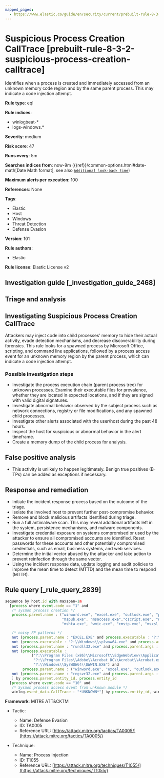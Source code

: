 ```yaml
---
mapped_pages:
  - https://www.elastic.co/guide/en/security/current/prebuilt-rule-8-3-2-suspicious-process-creation-calltrace.html
---
```


# Suspicious Process Creation CallTrace [prebuilt-rule-8-3-2-suspicious-process-creation-calltrace]

Identifies when a process is created and immediately accessed from an unknown memory code region and by the same parent process. This may indicate a code injection attempt.

**Rule type**: eql

**Rule indices**:

* winlogbeat-*
* logs-windows.*

**Severity**: medium

**Risk score**: 47

**Runs every**: 5m

**Searches indices from**: now-9m ({{ref}}/common-options.html#date-math[Date Math format], see also [`Additional look-back time`](docs-content://solutions/security/detect-and-alert/create-detection-rule.md#rule-schedule))

**Maximum alerts per execution**: 100

**References**: None

**Tags**:

* Elastic
* Host
* Windows
* Threat Detection
* Defense Evasion

**Version**: 101

**Rule authors**:

* Elastic

**Rule license**: Elastic License v2

## Investigation guide [_investigation_guide_2468]

## Triage and analysis

## Investigating Suspicious Process Creation CallTrace

Attackers may inject code into child processes' memory to hide their actual activity, evade detection mechanisms, and
decrease discoverability during forensics. This rule looks for a spawned process by Microsoft Office, scripting, and
command line applications, followed by a process access event for an unknown memory region by the parent process, which
can indicate a code injection attempt.

### Possible investigation steps

- Investigate the process execution chain (parent process tree) for unknown processes. Examine their executable files
for prevalence, whether they are located in expected locations, and if they are signed with valid digital signatures.
- Investigate abnormal behavior observed by the subject process such as network connections, registry or file
modifications, and any spawned child processes.
- Investigate other alerts associated with the user/host during the past 48 hours.
- Inspect the host for suspicious or abnormal behavior in the alert timeframe.
- Create a memory dump of the child process for analysis.

## False positive analysis

- This activity is unlikely to happen legitimately. Benign true positives (B-TPs) can be added as exceptions if necessary.

## Response and remediation

- Initiate the incident response process based on the outcome of the triage.
- Isolate the involved host to prevent further post-compromise behavior.
- Remove and block malicious artifacts identified during triage.
- Run a full antimalware scan. This may reveal additional artifacts left in the system, persistence mechanisms, and
malware components.
- Investigate credential exposure on systems compromised or used by the attacker to ensure all compromised accounts are
identified. Reset passwords for these accounts and other potentially compromised credentials, such as email, business
systems, and web services.
- Determine the initial vector abused by the attacker and take action to prevent reinfection through the same vector.
- Using the incident response data, update logging and audit policies to improve the mean time to detect (MTTD) and the
mean time to respond (MTTR).

## Rule query [_rule_query_2839]

```js
sequence by host.id with maxspan=1m
  [process where event.code == "1" and
   /* sysmon process creation */
   process.parent.name : ("winword.exe", "excel.exe", "outlook.exe", "powerpnt.exe", "eqnedt32.exe", "fltldr.exe",
                          "mspub.exe", "msaccess.exe","cscript.exe", "wscript.exe", "rundll32.exe", "regsvr32.exe",
                          "mshta.exe", "wmic.exe", "cmstp.exe", "msxsl.exe") and

   /* noisy FP patterns */
   not (process.parent.name : "EXCEL.EXE" and process.executable : "?:\\Program Files\\Microsoft Office\\root\\Office*\\ADDINS\\*.exe") and
   not (process.executable : "?:\\Windows\\splwow64.exe" and process.args in ("8192", "12288") and process.parent.name : ("winword.exe", "excel.exe", "outlook.exe", "powerpnt.exe")) and
   not (process.parent.name : "rundll32.exe" and process.parent.args : ("?:\\WINDOWS\\Installer\\MSI*.tmp,zzzzInvokeManagedCustomActionOutOfProc", "--no-sandbox")) and
   not (process.executable :
            ("?:\\Program Files (x86)\\Microsoft\\EdgeWebView\\Application\\*\\msedgewebview2.exe",
             "?:\\Program Files\\Adobe\\Acrobat DC\\Acrobat\\Acrobat.exe",
             "?:\\Windows\\SysWOW64\\DWWIN.EXE") and
        process.parent.name : ("winword.exe", "excel.exe", "outlook.exe", "powerpnt.exe")) and
   not (process.parent.name : "regsvr32.exe" and process.parent.args : ("?:\\Program Files\\*", "?:\\Program Files (x86)\\*"))
   ] by process.parent.entity_id, process.entity_id
  [process where event.code == "10" and
   /* Sysmon process access event from unknown module */
   winlog.event_data.CallTrace : "*UNKNOWN*"] by process.entity_id, winlog.event_data.TargetProcessGUID
```

**Framework**: MITRE ATT&CKTM

* Tactic:

    * Name: Defense Evasion
    * ID: TA0005
    * Reference URL: [https://attack.mitre.org/tactics/TA0005/](https://attack.mitre.org/tactics/TA0005/)

* Technique:

    * Name: Process Injection
    * ID: T1055
    * Reference URL: [https://attack.mitre.org/techniques/T1055/](https://attack.mitre.org/techniques/T1055/)



